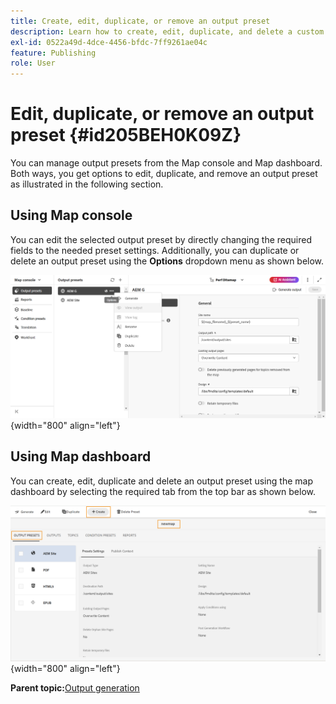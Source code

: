 ```yaml
---
title: Create, edit, duplicate, or remove an output preset
description: Learn how to create, edit, duplicate, and delete a custom output preset in AEM Guides.
exl-id: 0522a49d-4dce-4456-bfdc-7ff9261ae04c
feature: Publishing
role: User
---
```

# Edit, duplicate, or remove an output preset {#id205BEH0K09Z}

You can manage output presets from the Map console and Map dashboard. Both ways, you get options to edit, duplicate, and remove an output preset as illustrated in the following section. 

## Using Map console 

You can edit the selected output preset by directly changing the required fields to the needed preset settings. 
Additionally, you can duplicate or delete an output preset using the **Options** dropdown menu as shown below.


![](images/delete-preset-map-console.png){width="800" align="left"}


## Using Map dashboard

You can create, edit, duplicate and delete an output preset using the map dashboard by selecting the required tab from the top bar as shown below. 

![](images/create-new-preset-map-dashboard.png){width="800" align="left"}


 

<!--- [Create a new output preset](#create-a-new-output-preset)
- [Edit an output preset](#edit-an-output-preset)
- [Duplicate an output preset](#duplicate-an-output-preset)
- [Delete an output preset](#delete-an-output-preset) 

## Create a new output preset 

Perform the following steps to create a custom output preset from the **Map console**:

1. [Open a DITA map file in the Map console](./open-files-map-console.md).
1. In the **Output presets** tab, select the + icon to create an output preset. 
1. Select the output type and enter the required details in the **New output preset** dialog box. 

    ![](images/new-output-preset-map-console.png){width="300" align="left"}
   
   A new output preset is created. 
1. Configure the output preset, and then select **Save** to save the preset settings.

    ![](images/output-preset-options-map-console.png){width="300" align="left"}

Perform the following steps to create a custom output preset from the **Map dashboard**:

1.  In the Assets UI, navigate to and select the DITA map to open it in map dashboard.
1.  Ensure that the **Output Presets** tab is selected.
1.  Select **Create** in the toolbar.

    ![](images/create-new-preset-map-dashboard.png){width="300" align="left"}

    A new output preset creation form is displayed.

1.  Enter the required details for the type of preset you want to create.
1.  Select **Done** to save the preset settings.

Learn how to create and configure a specific [ouput preset type](./generate-output-understand-presets.md#output-preset-types-supported-in-experience-manager-guides) in Experience Manager Guides. 

## Edit an output preset 

Perform the following steps to edit an existing output preset from the **Map console**:

1. [Open a DITA map file in the Map console](./open-files-map-console.md).
1. In the **Output presets** tab, navigate to and select the output preset that you want to edit. 

    An editable output preset fields are displayed with values of the selected output preset.
1. Change the required details.
1. Select **Save** to save the preset settings.

Perform the following steps to edit an existing output preset from the **Map dashboard**:

1.  In the Assets UI, navigate to and select the DITA map to open it in map dashboard.
1.  Ensure that the **Output Presets** tab is selected.
1.  Select the output preset that you want to edit, and then select **Edit** in the toolbar.

    An editable output preset form is displayed with values of the selected output preset.

1.  Change the required details.
1.  Select **Done** to save the edited preset settings.


## Duplicate an output preset 

Perform the following steps to duplicate an existing output preset from the **Map console**:

1. [Open a DITA map file in the Map console](./open-files-map-console.md).
1. In the **Output presets** tab, navigate to and hover over the output preset that you want to duplicate. 
1. Select the **Duplicate** option from the **Options** dropdown menu.

    ![](images/delete-preset-map-console.png){width="300" align="left"}
1. In the Duplicate preset dialog box, provide a new name to the preset and select **Add**. 

    A duplicate preset with a new name is added to the Output Presets list.

Perform the following steps to duplicate an existing output preset from the **Map dashboard**:

1.  In the Assets UI, navigate to and select the DITA map to open it in map dashboard.
1.  Ensure that the **Output Presets** tab is selected.
1.  Select the output preset that you want to duplicate, and then select **Duplicate** in the toolbar.

    An editable output preset form is displayed with values of the selected output preset.

1.  Change the required details.
1.  Select **Done** to save the preset settings.


## Delete an output preset 

Perform the following steps to delete an existing output preset from the **Map console**:

1. [Open a DITA map file in the Map console](./open-files-map-console.md).
1. In the **Output presets** tab, navigate to and hover over the output preset that you want to delete. 
1. Select the **Delete** option from the **Options** dropdown menu.

    ![](images/delete-preset-map-console.png){width="300" align="left"}
1. Select **Delete** on the confirmation prompt.

    The preset is removed from the Output Presets list.
    
Perform the following steps to delete an existing output preset from the **Map dashboard**:

1.  In the Assets UI, navigate to and select the DITA map to open it in map dashboard.
1.  Ensure that the **Output Presets** tab is selected.
1.  Select the output preset that you want to delete, and then select **Delete Preset** in the toolbar.
1.  Select **Delete** on the confirmation prompt.

    The preset is removed from the Output Presets list.-->


**Parent topic:**[Output generation](generate-output.md)
